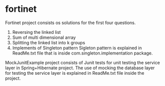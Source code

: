 # fortinet
Fortinet project consists os solutions for the first four questions.
1. Reversing the linked list
2. Sum of multi dimensional array
3. Splitting the linked list into k groups
4. Implements of Singleton pattern
   Sigleton pattern is explained in ReadMe.txt file that is inside com.singleton.implementation package.

MockJunitExample project consists of Junit tests for unit testing the service layer in Spring+Hibernate project.
The use of mocking the database layer for testing the service layer is explained in ReadMe.txt file inside the project.
